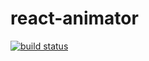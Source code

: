 # react-animator

[![build status][1]][2]

[1]: https://api.travis-ci.org/mathieuancelin/react-animator.svg
[2]: https://api.travis-ci.org/mathieuancelin/react-animator
